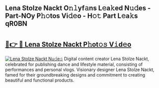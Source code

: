 ## Lena Stolze Nackt O𝚗𝚕yf𝚊ns L𝚎a𝚔ed N𝚞𝚍es - Part-NOy P𝚑𝚘tos Vi𝚍𝚎o - H𝚘𝚝 Part L𝚎a𝚔s qR0BN

# <h2><a href="http://kf9l7zl.oniu.top/?m=Lena+Stolze+Nackt">🔗👉 🔴 Lena Stolze Nackt P𝚑ot𝚘𝚜 V𝚒d𝚎o</a></h2>

[![Lena Stolze Nackt Nu𝚍e𝚜](https://i.imgur.com/0qMVB7G.gif)](http://kf9l7zl.oniu.top/?m=Lena+Stolze+Nackt)
Digital content creator Lena Stolze Nackt, celebrated for publishing dance and lifestyle material, consisting of performances and personal vlogs. Visionary designer Lena Stolze Nackt, famed for their groundbreaking designs and commitment to creating beautiful and functional products.  
